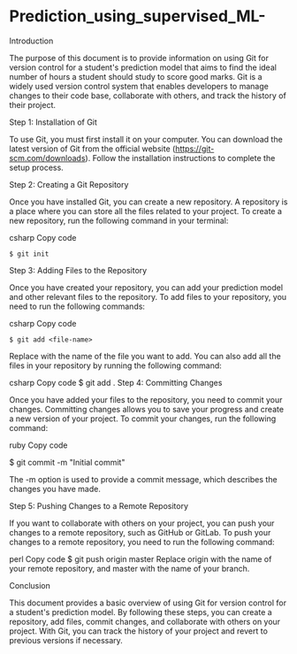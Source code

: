# Prediction_using_supervised_ML-
Introduction

The purpose of this document is to provide information on using Git for version control for a student's prediction model that aims to find the ideal number of hours a student should study to score good marks. Git is a widely used version control system that enables developers to manage changes to their code base, collaborate with others, and track the history of their project.

Step 1: Installation of Git

To use Git, you must first install it on your computer. You can download the latest version of Git from the official website (https://git-scm.com/downloads). Follow the installation instructions to complete the setup process.

Step 2: Creating a Git Repository

Once you have installed Git, you can create a new repository. A repository is a place where you can store all the files related to your project. To create a new repository, run the following command in your terminal:

csharp
Copy code
```
$ git init 
```
Step 3: Adding Files to the Repository

Once you have created your repository, you can add your prediction model and other relevant files to the repository. To add files to your repository, you need to run the following commands:

csharp
Copy code
```
$ git add <file-name>
```
Replace <file-name> with the name of the file you want to add. You can also add all the files in your repository by running the following command:

csharp
Copy code
$ git add .
Step 4: Committing Changes

Once you have added your files to the repository, you need to commit your changes. Committing changes allows you to save your progress and create a new version of your project. To commit your changes, run the following command:

ruby
Copy code
 
$ git commit -m "Initial commit"
 
The -m option is used to provide a commit message, which describes the changes you have made.

Step 5: Pushing Changes to a Remote Repository

If you want to collaborate with others on your project, you can push your changes to a remote repository, such as GitHub or GitLab. To push your changes to a remote repository, you need to run the following command:

perl
Copy code
$ git push origin master
Replace origin with the name of your remote repository, and master with the name of your branch.

Conclusion

This document provides a basic overview of using Git for version control for a student's prediction model. By following these steps, you can create a repository, add files, commit changes, and collaborate with others on your project. With Git, you can track the history of your project and revert to previous versions if necessary.
